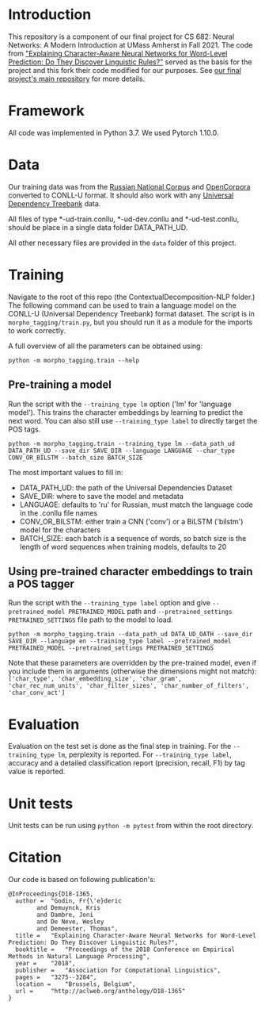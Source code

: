 # Introduction
This repository is a component of our final project for CS 682: Neural Networks: A Modern Introduction at UMass Amherst in Fall 2021. The code from ["Explaining Character-Aware Neural Networks for Word-Level Prediction:
Do They Discover Linguistic Rules?"](http://aclweb.org/anthology/D18-1365) served as the basis for the project and this fork their code modified for our purposes. See [our final project's main repository](https://github.com/ginic/CS682_NNs_Nerual_Char_Models_Russian) for more details.

# Framework
All code was implemented in Python 3.7. We used Pytorch 1.10.0.

# Data
Our training data was from the [Russian National Corpus](https://ruscorpora.ru/new/en/index.html) and [OpenCorpora](https://www.kaggle.com/rtatman/opencorpora-russian) converted to CONLL-U format. It should also work with any [Universal Dependency Treebank](https://universaldependencies.org) data.

All files of type *-ud-train.conllu, *-ud-dev.conllu and *-ud-test.conllu, should be place in a single data folder DATA_PATH_UD.

All other necessary files are provided in the `data` folder of this project.

# Training
Navigate to the root of this repo (the ContextualDecomposition-NLP folder.)
The following command can be used to train a language model on the CONLL-U (Universal Dependency Treebank) format dataset.
The script is in `morpho_tagging/train.py`, but you should run it as a module for the imports to work correctly.

A full overview of all the parameters can be obtained using:
```
python -m morpho_tagging.train --help
```

## Pre-training a model
Run the script with the `--training_type lm` option ('lm' for 'language model'). This trains the character embeddings by learning to predict the next word. You can also still use `--training_type label` to directly target the POS tags.
```
python -m morpho_tagging.train --training_type lm --data_path_ud DATA_PATH_UD --save_dir SAVE_DIR --language LANGUAGE --char_type CONV_OR_BILSTM --batch_size BATCH_SIZE
```

The most important values to fill in:
- DATA_PATH_UD: the path of the Universal Dependencies Dataset
- SAVE_DIR: where to save the model and metadata
- LANGUAGE: defaults to 'ru' for Russian, must match the language code in the .conllu file names
- CONV_OR_BILSTM: either train a CNN ('conv') or a BiLSTM ('bilstm') model for the characters
- BATCH_SIZE: each batch is a sequence of words, so batch size is the length of word sequences when training models, defaults to 20


## Using pre-trained character embeddings to train a POS tagger
Run the script with the `--training_type label` option and give `--pretrained_model PRETRAINED_MODEL` path and `--pretrained_settings PRETRAINED_SETTINGS` file path to the model to load.

```
python -m morpho_tagging.train --data_path_ud DATA_UD_OATH --save_dir SAVE_DIR --language en --training_type label --pretrained_model PRETRAINED_MODEL --pretrained_settings PRETRAINED_SETTINGS
```

Note that these parameters are overridden by the pre-trained model, even if you include them in arguments (otherwise the dimensions might not match): `['char_type', 'char_embedding_size', 'char_gram', 'char_rec_num_units', 'char_filter_sizes', 'char_number_of_filters', 'char_conv_act']`


# Evaluation
Evaluation on the test set is done as the final step in training.
For the `--training_type lm`, perplexity is reported.
For `--training_type label`, accuracy and a detailed classification report (precision, recall, F1) by tag value is reported.

# Unit tests
Unit tests can be run using `python -m pytest` from within the root directory.

# Citation
Our code is based on following publication's:

```
@InProceedings{D18-1365,
  author = 	"Godin, Fr{\'e}deric
		and Demuynck, Kris
		and Dambre, Joni
		and De Neve, Wesley
		and Demeester, Thomas",
  title = 	"Explaining Character-Aware Neural Networks for Word-Level Prediction: Do They Discover Linguistic Rules?",
  booktitle = 	"Proceedings of the 2018 Conference on Empirical Methods in Natural Language Processing",
  year = 	"2018",
  publisher = 	"Association for Computational Linguistics",
  pages = 	"3275--3284",
  location = 	"Brussels, Belgium",
  url = 	"http://aclweb.org/anthology/D18-1365"
}
```
